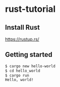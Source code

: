 # rust-tutorial

## Install Rust
https://rustup.rs/

## Getting started
```bash
$ cargo new hello-world
$ cd hello_world
$ cargo run
Hello, world!
```